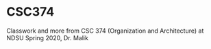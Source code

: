 # CSC374
Classwork and more from CSC 374 (Organization and Architecture) at NDSU Spring 2020, Dr. Malik
